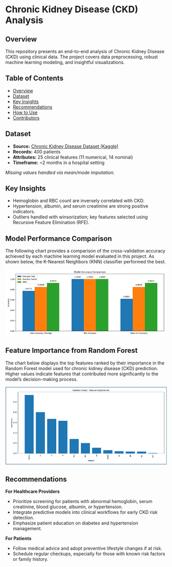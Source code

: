 # Chronic Kidney Disease (CKD) Analysis

## Overview

This repository presents an end-to-end analysis of Chronic Kidney Disease (CKD) using clinical data. The project covers data preprocessing, robust machine learning modeling, and insightful visualizations.

## Table of Contents

- [Overview](#overview)
- [Dataset](#dataset)
- [Key Insights](#key-insights)
- [Recommendations](#recommendations)
- [How to Use](#how-to-use)
- [Contributors](#contributors)

## Dataset

- **Source:** [Chronic Kidney Disease Dataset (Kaggle)](https://www.kaggle.com/datasets/mansoordaku/ckdisease)
- **Records:** 400 patients
- **Attributes:** 25 clinical features (11 numerical, 14 nominal)
- **Timeframe:** ~2 months in a hospital setting

*Missing values handled via mean/mode imputation.*

## Key Insights

- Hemoglobin and RBC count are inversely correlated with CKD.
- Hypertension, albumin, and serum creatinine are strong positive indicators.
- Outliers handled with winsorization; key features selected using Recursive Feature Elimination (RFE).

## Model Performance Comparison

The following chart provides a comparison of the cross-validation accuracy achieved by each machine learning model evaluated in this project. As shown below, the K-Nearest Neighbors (KNN) classifier performed the best.

![Model Accuracy Comparison](model-comparison.png)

## Feature Importance from Random Forest

The chart below displays the top features ranked by their importance in the Random Forest model used for chronic kidney disease (CKD) prediction. Higher values indicate features that contributed more significantly to the model’s decision-making process.

![Random Forest Feature Importances](random-forest-features.png)

## Recommendations

**For Healthcare Providers**
- Prioritize screening for patients with abnormal hemoglobin, serum creatinine, blood glucose, albumin, or hypertension.
- Integrate predictive models into clinical workflows for early CKD risk detection.
- Emphasize patient education on diabetes and hypertension management.

**For Patients**
- Follow medical advice and adopt preventive lifestyle changes if at risk.
- Schedule regular checkups, especially for those with known risk factors or family history.

